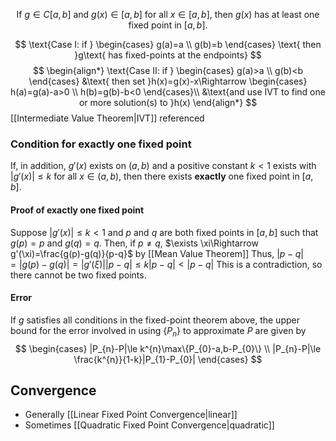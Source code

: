 
$$
\text{ If }g\in C[a,b]\text{ and }g(x)\in[a,b]\text{ for all }x\in[a,b]\text{, then }g(x)\text{ has at least one fixed point in }[a,b].
$$

$$
\text{Case I: if }
\begin{cases}
g(a)=a \\
g(b)=b
\end{cases}
\text{ then }g\text{ has fixed-points at the endpoints}
$$
$$
\begin{align*}
\text{Case II: if }
\begin{cases}
g(a)>a \\
g(b)<b
\end{cases}
&\text{ then set }h(x)=g(x)-x\Rightarrow
\begin{cases}
h(a)=g(a)-a>0 \\
h(b)=g(b)-b<0
\end{cases}\\
&\text{and use IVT to find one or more solution(s) to }h(x)
\end{align*}
$$
[[Intermediate Value Theorem|IVT]] referenced
### Condition for exactly one fixed point
If, in addition, $g'(x)$ exists on $(a,b)$ and a positive constant $k<1$ exists with $|g'(x)|\le k$ for all $x\in(a,b)$, then there exists **exactly** one fixed point in $[a,b]$.

#### Proof of exactly one fixed point
Suppose $|g'(x)|\le k\lt 1$ and $p$ and $q$ are both fixed points in $[a,b]$ such that $g(p)=p$ and $g(q)=q$. Then, if $p\ne q$, $\exists \xi\Rightarrow g'(\xi)=\frac{g(p)-g(q)}{p-q}$ by [[Mean Value Theorem]]
Thus, $|p-q|=|g(p)-g(q)|=|g'(\xi)||p-q|\le k|p-q|\lt|p-q|$
This is a contradiction, so there cannot be two fixed points.

#### Error
If $g$ satisfies all conditions in the fixed-point theorem above, the upper bound for the error involved in using $\{P_{n}\}$ to approximate $P$ are given by 
$$
\begin{cases}
|P_{n}-P|\le k^{n}\max\{P_{0}-a,b-P_{0}\} \\
|P_{n}-P|\le \frac{k^{n}}{1-k}|P_{1}-P_{0}|
\end{cases}
$$

## Convergence
- Generally [[Linear Fixed Point Convergence|linear]]
- Sometimes [[Quadratic Fixed Point Convergence|quadratic]]